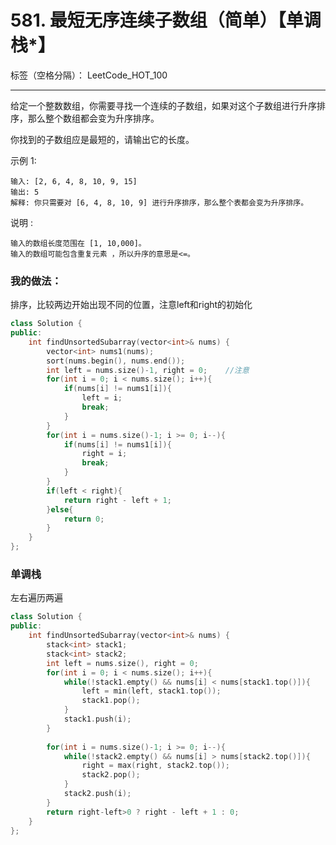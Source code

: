﻿# 581. 最短无序连续子数组（简单）【单调栈*】

标签（空格分隔）： LeetCode_HOT_100

---
给定一个整数数组，你需要寻找一个连续的子数组，如果对这个子数组进行升序排序，那么整个数组都会变为升序排序。

你找到的子数组应是最短的，请输出它的长度。

示例 1:

    输入: [2, 6, 4, 8, 10, 9, 15]
    输出: 5
    解释: 你只需要对 [6, 4, 8, 10, 9] 进行升序排序，那么整个表都会变为升序排序。

说明 :

    输入的数组长度范围在 [1, 10,000]。
    输入的数组可能包含重复元素 ，所以升序的意思是<=。



### 我的做法：  
排序，比较两边开始出现不同的位置，注意left和right的初始化
```C++
class Solution {
public:
    int findUnsortedSubarray(vector<int>& nums) {
        vector<int> nums1(nums);
        sort(nums.begin(), nums.end());
        int left = nums.size()-1, right = 0;    //注意
        for(int i = 0; i < nums.size(); i++){
            if(nums[i] != nums1[i]){
                left = i;
                break;
            }
        }
        for(int i = nums.size()-1; i >= 0; i--){
            if(nums[i] != nums1[i]){
                right = i;
                break;
            }
        }
        if(left < right){
            return right - left + 1;
        }else{
            return 0;
        }
    }
};
```

### 单调栈
左右遍历两遍
```C++
class Solution {
public:
    int findUnsortedSubarray(vector<int>& nums) {
        stack<int> stack1;
        stack<int> stack2;
        int left = nums.size(), right = 0;
        for(int i = 0; i < nums.size(); i++){
            while(!stack1.empty() && nums[i] < nums[stack1.top()]){
                left = min(left, stack1.top());
                stack1.pop();
            }
            stack1.push(i);
        }
        
        for(int i = nums.size()-1; i >= 0; i--){
            while(!stack2.empty() && nums[i] > nums[stack2.top()]){
                right = max(right, stack2.top());
                stack2.pop();
            }
            stack2.push(i);
        }
        return right-left>0 ? right - left + 1 : 0;
    }
};
```
